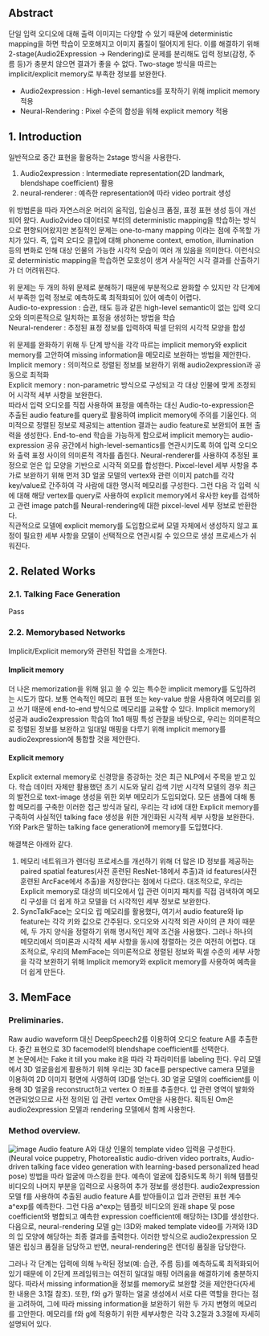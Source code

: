 ## Abstract
단일 입력 오디오에 대해 출력 이미지는 다양할 수 있기 때문에 deterministic mapping을 하면 학습이 모호해지고 이미지 품질이 떨어지게 된다.
이를 해결하기 위해 2-stage(Audio2Expression -> Rendering)로 문제를 분리해도 입력 정보(감정, 주름 등)가 충분치 않으면 결과가 좋을 수 없다.
Two-stage 방식을 따르는 implicit/explicit memory로 부족한 정보를 보완한다.
- Audio2expression : High-level semantics를 포착하기 위해 implicit memory 적용
- Neural-Rendering : Pixel 수준의 합성을 위해 explicit memory 적용 

## 1. Introduction

일반적으로 중간 표현을 활용하는 2stage 방식을 사용한다.
1) Audio2expression : Intermediate representation(2D landmark, blendshape coefficient) 활용
2) neural-renderer : 예측한 representation에 따라 video portrait 생성

위 방법론을 따라 자연스러운 머리의 움직임, 입술싱크 품질, 표정 표현 생성 등이 개선되어 왔다.
Audio2video 데이터로 부터의 deterministic mapping을 학습하는 방식으로 편향되어왔지만 본질적인 문제는 one-to-many mapping 이라는 점에 주목할 가치가 있다.
즉, 입력 오디오 클립에 대해 phoneme context, emotion, illumination 등의 변화로 인해 대상 인물의 가능한 시각적 모습이 여러 개 있음을 의미한다.
이런식으로 deterministic mapping을 학습하면 모호성이 생겨 사실적인 시각 결과를 산출하기가 더 어려워진다.

위 문제는 두 개의 하위 문제로 분해하기 때문에 부분적으로 완화할 수 있지만 각 단계에서 부족한 입력 정보로 예측하도록 최적화되어 있어 예측이 어렵다.  
Audio-to-expression : 습관, 태도 등과 같은 high-level semantic이 없는 입력 오디오와 의미론적으로 일치하는 표정을 생성하는 방법을 학습  
Neural-renderer : 추정된 표정 정보를 입력하여 픽셀 단위의 시각적 모양을 합성  

위 문제를 완화하기 위해 두 단계 방식을 각각 따르는 implicit memory와 explicit memory를 고안하여 missing information을 메모리로 보완하는 방법을 제안한다.  
Implicit memory : 의미적으로 정렬된 정보를 보완하기 위해 audio2expression과 공동으로 최적화  
Explicit memory : non-parametric 방식으로 구성되고 각 대상 인물에 맞게 조정되어 시각적 세부 사항을 보완한다.  
따라서 입력 오디오를 직접 사용하여 표정을 예측하는 대신 Audio-to-expression은 추출된 audio feature를 query로 활용하여 implicit memory에 주의를 기울인다. 의미적으로 정렬된 정보로 제공되는 attention 결과는 audio feature로 보완되어 표현 출력을 생성한다. End-to-end 학습을 가능하게 함으로써 implicit memory는 audio-expression 공유 공간에서 high-level-semantics를 연관시키도록 하여 입력 오디오와 출력 표정 사이의 의미론적 격차를 좁힌다. Neural-renderer를 사용하여 추정된 표정으로 얻은 입 모양을 기반으로 시각적 외모를 합성한다. Pixcel-level 세부 사항을 추가로 보완하기 위해 먼저 3D 얼굴 모델의 vertex와 관련 이미지 patch를 각각 key/value로 간주하여 각 사람에 대한 명시적 메모리를 구성한다. 그런 다음 각 입력 식에 대해 해당 vertex를 query로 사용하여 explicit memory에서 유사한 key를 검색하고 관련 image patch를 Neural-rendering에 대한 pixcel-level 세부 정보로 반환한다.  
직관적으로 모델에 explicit memory를 도입함으로써 모델 자체에서 생성하지 않고 표정이 필요한 세부 사항을 모델이 선택적으로 연관시킬 수 있으므로 생성 프로세스가 쉬워진다.  

## 2. Related Works
### 2.1. Talking Face Generation
Pass
### 2.2. Memorybased Networks
Implicit/Explicit memory와 관련된 작업을 소개한다.  

#### Implicit memory
더 나은 memorization을 위해 읽고 쓸 수 있는 특수한 implicit memory를 도입하려는 시도가 많다. 보통 연속적인 메모리 표현 또는 key-value 쌍을 사용하여 메모리를 읽고 쓰기 때문에 end-to-end 방식으로 메모리를 교육할 수 있다. Implicit memory의 성공과 audio2expression 학습의 1to1 매핑 특성 관찰을 바탕으로, 우리는 의미론적으로 정렬된 정보를 보완하고 일대일 매핑을 다루기 위해 implicit memory를 audio2expression에 통합할 것을 제안한다.

#### Explicit memory
Explicit external memory로 신경망을 증강하는 것은 최근 NLP에서 주목을 받고 있다. 학습 데이터 자체만 활용했던 초기 시도와 달리 검색 기반 시각적 모델의 경우 최근의 발전으로 text-image 생성을 위한 외부 메모리가 도입되었다. 모든 샘플에 대해 통합 메모리를 구축한 이러한 접근 방식과 달리, 우리는 각 id에 대한 Explicit memory를 구축하여 사실적인 talking face 생성을 위한 개인화된 시각적 세부 사항을 보완한다. Yi와 Park은 말하는 talking face generation에 memory를 도입했다다.  

해결책은 아래와 같다.  
1) 메모리 네트워크가 렌더링 프로세스를 개선하기 위해 더 많은 ID 정보를 제공하는 paired spatial features(사전 훈련된 ResNet-18에서 추출)과 id features(사전 훈련된 ArcFace에서 추출)을 저장한다는 점에서 다르다. 대조적으로, 우리는 Explicit memory로 대상의 비디오에서 입 관련 이미지 패치를 직접 검색하여 메모리 구성을 더 쉽게 하고 모델을 더 시각적인 세부 정보로 보완한다.  
2) SyncTalkFace는 오디오 립 메모리를 활용했다, 여기서 audio feature와 lip feature는 각각 키와 값으로 간주된다. 오디오와 시각적 외관 사이의 큰 차이 때문에, 두 가지 양식을 정렬하기 위해 명시적인 제약 조건을 사용했다. 그러나 하나의 메모리에서 의미론과 시각적 세부 사항을 동시에 정렬하는 것은 여전히 어렵다. 대조적으로, 우리의 MemFace는 의미론적으로 정렬된 정보와 픽셀 수준의 세부 사항을 각각 보완하기 위해 Implicit memory와 explicit memory를 사용하여 예측을 더 쉽게 만든다.

## 3. MemFace
### Preliminaries.
Raw audio waveform 대신 DeepSpeech2를 이용하여 오디오 feature A를 추출한다. 중간 표현으로 3D facemodel의 blendshape coefficient를 선택한다.  
본 논문에서는 Fake it till you make it을 따라 각 파라미터를 labeling 한다. 우리 모델에서 3D 얼굴을쉽게 활용하기 위해 우리는 3D face를 perspective camera 모델을 이용하여 2D 이미지 평면에 사영하여 I3D를 얻는다. 3D 얼굴 모델의 coefficient를 이용해 3D 얼굴을 reconstruct하고 vertex O 좌표를 추출한다. 입 관련 영역이 발화와 연관되었으므로 사전 정의된 입 관련 vertex Om만을 사용한다. 획득된 Om은 audio2expression 모델과 rendering 모델에서 함께 사용한다.  
### Method overview.  
![image](https://user-images.githubusercontent.com/40943064/225829900-c38d41ef-b23b-4518-bd80-98da32be43a4.png)
Audio feature A와 대상 인물의 template video 입력을 구성한다. 
(Neural voice puppetry, Photorealistic audio-driven video portraits, Audio-driven talking face video generation with
learning-based personalized head pose) 방법을 따라 얼굴에 마스킹을 한다. 예측이 얼굴에 집중되도록 하기 위해 템플릿 비디오의 나머지 부분을 입력으로 사용하여 추가 정보를 생성한다. 
audio2expression 모델 f를 사용하여 추출된 audio feature A를 받아들이고 입과 관련된 표현 계수 a^exp를 예측한다. 그런 다음 a^exp는 템플릿 비디오의 원래 shape 및 pose coefficient와 병합되고 예측한 expression coefficient에 해당하는 I3D를 생성한다. 다음으로, neural-rendering 모델 g는 I3D와 maked template video를 가져와 I3D의 입 모양에 해당하는 최종 결과를 출력한다. 이러한 방식으로 audio2expression 모델은 립싱크 품질을 담당하고 반면, neural-rendering은 렌더링 품질을 담당한다.  

그러나 각 단계는 입력에 의해 누락된 정보(예: 습관, 주름 등)를 예측하도록 최적화되어 있기 때문에 이 2단계 프레임워크는 여전히 일대일 매핑 어려움을 해결하기에 충분하지 않다. 따라서 missing information을 정보를 memory로 보완할 것을 제안한다(자세한 내용은 3.1절 참조). 또한,  f와 g가 말하는 얼굴 생성에서 서로 다른 역할을 한다는 점을 고려하여, 그에 따라 missing information을 보완하기 위한 두 가지 변형의 메모리를 고안한다. 메모리를 f와 g에 적용하기 위한 세부사항은 각각 3.2절과 3.3절에 자세히 설명되어 있다.  

